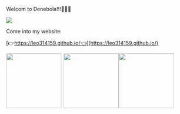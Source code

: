Welcom to Denebola!!!🥳🥳🥳


![](https://www.star-facts.com/wp-content/uploads/2020/04/Denebola-and-Zavijava.jpg?189db0&189db0)


Come into my website:

[👉https://leo314159.github.io/👈](https://leo314159.github.io/)


<div style="display:flex">
 <img src='https://github-readme-stats.vercel.app/api?username=leo314159&show_icons=true&&theme=dark=nord' height=150 margin=10 align="left" />
 <img src='https://github-readme-stats.vercel.app/api/top-langs/?username=leo314159' height=150 margin=10 align="right"/>
 
 
 <img src='https://github-readme-stats.vercel.app/api/pin/?username=leo314159&repo=leo314159.github.io&&theme=highcontrast' height=150 margin=10 align="left" href="https://github.com/leo314159/leo314159.github.io" />
</div>
